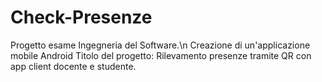 # Check-Presenze
Progetto esame Ingegneria del Software.\n
Creazione di un'applicazione mobile Android
Titolo del progetto: Rilevamento presenze tramite QR con app client docente e studente.
